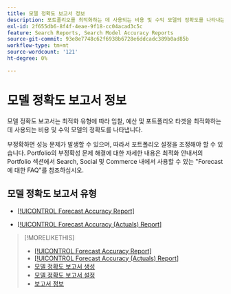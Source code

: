 ```yaml
---
title: 모델 정확도 보고서 정보
description: 포트폴리오를 최적화하는 데 사용되는 비용 및 수익 모델의 정확도를 나타내는 보고서에 대해 알아봅니다.
exl-id: 2f655db6-8f4f-4eae-9f18-cc04acad3c5c
feature: Search Reports, Search Model Accuracy Reports
source-git-commit: 93e8e7748c62f6938b6728e6ddcadc389b0ad85b
workflow-type: tm+mt
source-wordcount: '121'
ht-degree: 0%

---
```


# 모델 정확도 보고서 정보

모델 정확도 보고서는 최적화 유형에 따라 입찰, 예산 및 포트폴리오 타겟을 최적화하는 데 사용되는 비용 및 수익 모델의 정확도를 나타냅니다.

부정확하면 성능 문제가 발생할 수 있으며, 따라서 포트폴리오 설정을 조정해야 할 수 있습니다. Portfolio의 부정확성 문제 해결에 대한 자세한 내용은 최적화 안내서의 Portfolio 섹션에서 Search, Social 및 Commerce 내에서 사용할 수 있는 &quot;Forecast에 대한 FAQ&quot;를 참조하십시오.<!-- verify convention for referencing Optimization Guide here -->

## 모델 정확도 보고서 유형

* [[!UICONTROL Forecast Accuracy Report]](forecast-accuracy-report.md)

* [[!UICONTROL Forecast Accuracy (Actuals) Report]](forecast-accuracy-actuals-report.md)

>[!MORELIKETHIS]
>
>* [[!UICONTROL Forecast Accuracy Report]](forecast-accuracy-report.md)
>* [[!UICONTROL Forecast Accuracy (Actuals) Report]](forecast-accuracy-actuals-report.md)
>* [모델 정확도 보고서 생성](model-accuracy-report-generate.md)
>* [모델 정확도 보고서 설정](/help/search-social-commerce/reports/management/model-accuracy/model-accuracy-report-settings.md)
>* [보고서 정보](/help/search-social-commerce/reports/report-about.md)
